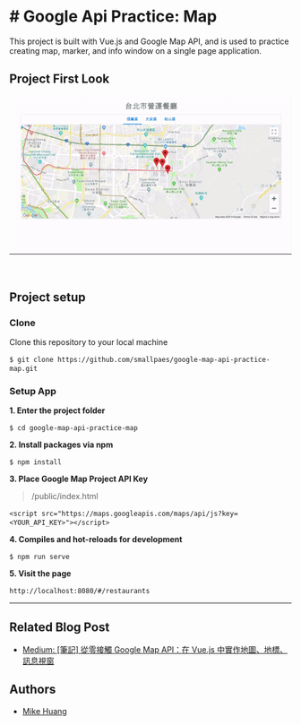 # # Google Api Practice: Map
This project is built with Vue.js and Google Map API, and is used to practice creating map, marker, and info window on a single page application.


## Project First Look
![Project First Look](google_api_practice3.gif)

<p>&nbsp;</p>

## Project setup
### Clone

Clone this repository to your local machine

```
$ git clone https://github.com/smallpaes/google-map-api-practice-map.git
```

### Setup App
**1. Enter the project folder**

```
$ cd google-map-api-practice-map
```

**2. Install packages via npm**

```
$ npm install
```

**3. Place Google Map Project API Key**
> /public/index.html

```
<script src="https://maps.googleapis.com/maps/api/js?key=<YOUR_API_KEY>"></script>
```

**4. Compiles and hot-reloads for development**
```
$ npm run serve
```

**5. Visit the page**
```
http://localhost:8080/#/restaurants
```

___


## Related Blog Post

- [Medium: [筆記] 從零接觸 Google Map API：在 Vue.js 中實作地圖、地標、訊息視窗](http://tiny.cc/aibdez)

## Authors
- [Mike Huang](https://github.com/smallpaes)